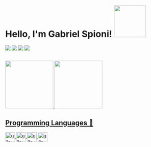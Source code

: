 <h1 align="left">
Hello, I'm Gabriel Spioni!  <img src="https://pa1.narvii.com/6618/301a8cfdc5570343fbfeb877a57c61b515bd8c54_hq.gif" width="100">
</h1>
<div> 
  <a href="https://www.youtube.com/channel/UCh58BMkkUIcxc1CrfhL2Xwg" target="_blank"><img src="https://img.shields.io/badge/YouTube-FF0000?style=for-the-badge&logo=youtube&logoColor=white" target="_blank"></a>
  <a href="https://instagram.com/guebis_112" target="_blank"><img src="https://img.shields.io/badge/-Instagram-%23E4405F?style=for-the-badge&logo=instagram&logoColor=white" target="_blank"></a>
  <a href = "mailto:gabrielprivate123@gmail.com"><img src="https://img.shields.io/badge/-Gmail-%23333?style=for-the-badge&logo=gmail&logoColor=white" target="_blank"></a>
  <a href="https://www.twitch.tv/gabs112" target="_blank"><img src="https://img.shields.io/badge/Twitch-9146FF?style=for-the-badge&logo=twitch&logoColor=white" target="_blank"></a>

  ##
<div align="left">
  <a href="https://github.com/GAGabis">
  <img height="150em" src="https://github-readme-stats.vercel.app/api?username=GAGabis&show_icons=true&theme=synthwave&include_all_commits=true&count_private=true"/>
  <img height="150em" src="https://github-readme-stats.vercel.app/api/top-langs/?username=GAGabis&layout=compact&langs_count=7&theme=highcontrast"/>
</div>

## Programming Languages 🤖
  <img align="center" alt="ga-Python" src="https://cdn.discordapp.com/attachments/789602411832410145/912358110159593552/image-removebg-preview.png" width="30">
  <img align="center" alt="ga-HTML" src="https://cdn.discordapp.com/attachments/789602411832410145/912358439043354634/image-removebg-preview.png" width="30">
  <img align="center" alt="ga-CSS" src="https://cdn.iconscout.com/icon/free/png-256/css3-9-1175237.png" width="30">
  <img align="center" alt="ga-django"  src="https://www.panops.com.br/img/django.02711c2c.png" width="30">
</div>
